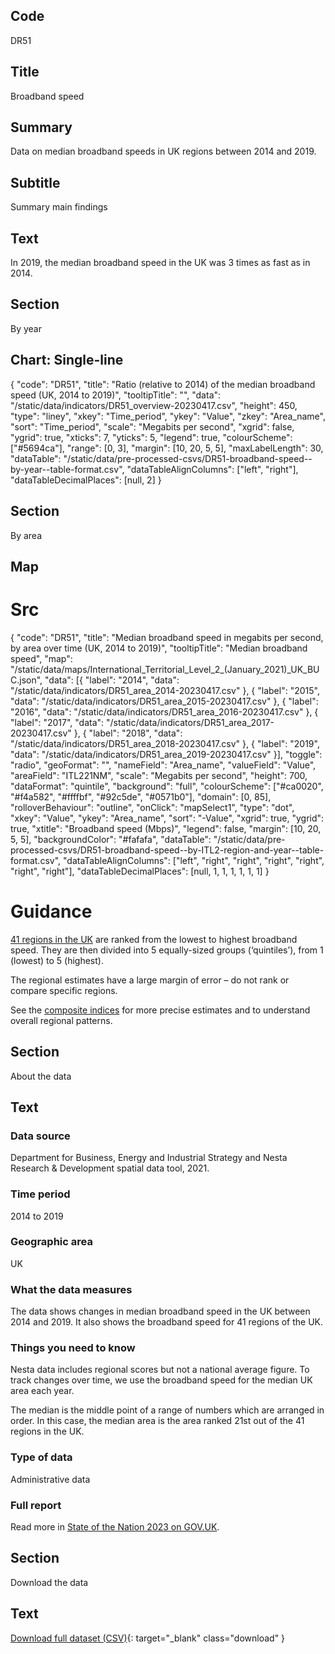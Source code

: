 ## Code
DR51

## Title
Broadband speed

## Summary
Data on median broadband speeds in UK regions between 2014 and 2019.

## Subtitle
Summary main findings

## Text
In 2019, the median broadband speed in the UK was 3 times as fast as in 2014.

## Section
By year

## Chart: Single-line
{
    "code": "DR51",
    "title": "Ratio (relative to 2014) of the median broadband speed (UK, 2014 to 2019)",
    "tooltipTitle": "",
    "data": "/static/data/indicators/DR51_overview-20230417.csv",
    "height": 450,
    "type": "liney",
    "xkey": "Time_period",
    "ykey": "Value",
    "zkey": "Area_name",
    "sort": "Time_period",
    "scale": "Megabits per second",
    "xgrid": false,
    "ygrid": true,
    "xticks": 7,
    "yticks": 5,
    "legend": true,
    "colourScheme": ["#5694ca"],
    "range": [0, 3],
    "margin": [10, 20, 5, 5],
    "maxLabelLength": 30,
    "dataTable": "/static/data/pre-processed-csvs/DR51-broadband-speed--by-year--table-format.csv",
    "dataTableAlignColumns": ["left", "right"],
    "dataTableDecimalPlaces": [null, 2]
}

## Section
By area

## Map
# Src
{
    "code": "DR51",
    "title": "Median broadband speed in megabits per second, by area over time (UK, 2014 to 2019)",
    "tooltipTitle": "Median broadband speed",
    "map": "/static/data/maps/International_Territorial_Level_2_(January_2021)_UK_BUC.json",
    "data": [{
        "label": "2014",
        "data": "/static/data/indicators/DR51_area_2014-20230417.csv"
    }, {
        "label": "2015",
        "data": "/static/data/indicators/DR51_area_2015-20230417.csv"
    }, {
        "label": "2016",
        "data": "/static/data/indicators/DR51_area_2016-20230417.csv"
    }, {
        "label": "2017",
        "data": "/static/data/indicators/DR51_area_2017-20230417.csv"
    }, {
        "label": "2018",
        "data": "/static/data/indicators/DR51_area_2018-20230417.csv"
    }, {
        "label": "2019",
        "data": "/static/data/indicators/DR51_area_2019-20230417.csv"
    }],
    "toggle": "radio",
    "geoFormat": "",
    "nameField": "Area_name",
    "valueField": "Value",
    "areaField": "ITL221NM",
    "scale": "Megabits per second",
    "height": 700,
    "dataFormat": "quintile",
    "background": "full",
    "colourScheme": ["#ca0020", "#f4a582", "#ffffbf", "#92c5de", "#0571b0"],
    "domain": [0, 85],
    "rolloverBehaviour": "outline",
    "onClick": "mapSelect1",
    "type": "dot",
    "xkey": "Value",
    "ykey": "Area_name",
    "sort": "-Value",
    "xgrid": true,
    "ygrid": true,
    "xtitle": "Broadband speed (Mbps)",
    "legend": false,
    "margin": [10, 20, 5, 5],
    "backgroundColor": "#fafafa",
    "dataTable": "/static/data/pre-processed-csvs/DR51-broadband-speed--by-ITL2-region-and-year--table-format.csv",
    "dataTableAlignColumns": ["left", "right", "right", "right", "right", "right", "right"],
    "dataTableDecimalPlaces": [null, 1, 1, 1, 1, 1, 1]
}

# Guidance
[41 regions in the UK](/social_mobility_by_area#the-41-regions) are ranked from the lowest to highest broadband speed.
They are then divided into 5 equally-sized groups (‘quintiles’), from 1 (lowest) to 5 (highest).

The regional estimates have a large margin of error – do not rank or compare specific regions.

See the [composite indices](/social_mobility_by_area#composite-measures-by-region) for more precise estimates and to
understand overall regional patterns.

## Section
About the data

## Text
### Data source
Department for Business, Energy and Industrial Strategy and Nesta Research & Development spatial data tool, 2021.

### Time period
2014 to 2019

### Geographic area
UK

### What the data measures
The data shows changes in median broadband speed in the UK between 2014 and 2019.
It also shows the broadband speed for 41 regions of the UK.

### Things you need to know
Nesta data includes regional scores but not a national average figure.
To track changes over time, we use the broadband speed for the median UK area each year. 

The median is the middle point of a range of numbers which are arranged in order.
In this case, the median area is the area ranked 21st out of the 41 regions in the UK.

### Type of data
Administrative data

### Full report
Read more in [State of the Nation 2023 on GOV.UK](https://www.gov.uk/government/publications/state-of-the-nation-2023-people-and-places).

## Section
Download the data

## Text
[Download full dataset (CSV)](/static/data/full-datasets/DR51-broadband-speed--full-dataset.csv){: target="_blank" class="download" }
